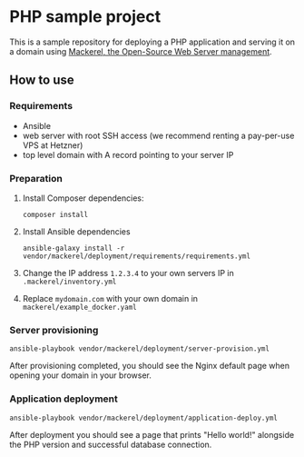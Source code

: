 # PHP sample project

This is a sample repository for deploying a PHP application and serving it on a domain using [Mackerel, the Open-Source Web Server management](https://github.com/mackerelserver/deployment).

## How to use

### Requirements

* Ansible
* web server with root SSH access (we recommend renting a pay-per-use VPS at Hetzner)
* top level domain with A record pointing to your server IP

### Preparation

1. Install Composer dependencies:
    ```shell script
    composer install
    ```
2. Install Ansible dependencies
    ```shell script
    ansible-galaxy install -r vendor/mackerel/deployment/requirements/requirements.yml
    ```
3. Change the IP address `1.2.3.4` to your own servers IP in `.mackerel/inventory.yml`

4. Replace `mydomain.com` with your own domain in `mackerel/example_docker.yaml`

### Server provisioning

```shell script
ansible-playbook vendor/mackerel/deployment/server-provision.yml
```

After provisioning completed, you should see the Nginx default page when opening your domain in your browser.

### Application deployment

```shell script
ansible-playbook vendor/mackerel/deployment/application-deploy.yml
```

After deployment you should see a page that prints "Hello world!" alongside the PHP version and successful database connection.

